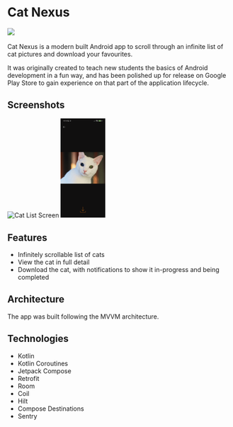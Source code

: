 # Cat Nexus

<a href="https://play.google.com/store/apps/details?id=com.kristianskokars.catnexus"><img src="https://play.google.com/intl/en_us/badges/static/images/badges/en_badge_web_generic.png" height="70"></a>

Cat Nexus is a modern built Android app to scroll through an infinite list of cat pictures and download your favourites.

It was originally created to teach new students the basics of Android development in a fun way, and has been polished up for release on Google Play Store to gain experience on that part of the application lifecycle.

## Screenshots
<img src="screenshots/CatList.png" alt="Cat List Screen" width="20%"/> <img src="screenshots/CatDetails.png" alt="Cat Details Screen" width="20%"/>

## Features
- Infinitely scrollable list of cats
- View the cat in full detail
- Download the cat, with notifications to show it in-progress and being completed

## Architecture
The app was built following the MVVM architecture.

## Technologies
- Kotlin
- Kotlin Coroutines
- Jetpack Compose
- Retrofit
- Room
- Coil
- Hilt
- Compose Destinations
- Sentry
